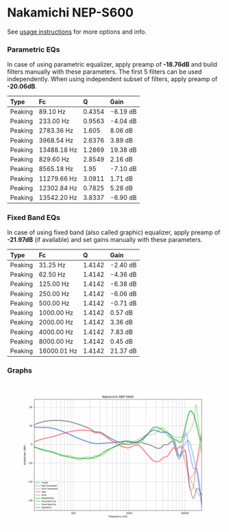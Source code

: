 # Nakamichi NEP-S600
See [usage instructions](https://github.com/jaakkopasanen/AutoEq#usage) for more options and info.

### Parametric EQs
In case of using parametric equalizer, apply preamp of **-18.76dB** and build filters manually
with these parameters. The first 5 filters can be used independently.
When using independent subset of filters, apply preamp of **-20.06dB**.

| Type    | Fc          |      Q | Gain     |
|:--------|:------------|:-------|:---------|
| Peaking | 89.10 Hz    | 0.4354 | -6.19 dB |
| Peaking | 233.00 Hz   | 0.9563 | -4.04 dB |
| Peaking | 2783.36 Hz  | 1.605  | 8.06 dB  |
| Peaking | 3968.54 Hz  | 2.6376 | 3.89 dB  |
| Peaking | 13488.18 Hz | 1.2869 | 19.38 dB |
| Peaking | 829.60 Hz   | 2.8549 | 2.16 dB  |
| Peaking | 8565.18 Hz  | 1.95   | -7.10 dB |
| Peaking | 11279.66 Hz | 3.0911 | 1.71 dB  |
| Peaking | 12302.84 Hz | 0.7825 | 5.28 dB  |
| Peaking | 13542.20 Hz | 3.8337 | -6.90 dB |

### Fixed Band EQs
In case of using fixed band (also called graphic) equalizer, apply preamp of **-21.97dB**
(if available) and set gains manually with these parameters.

| Type    | Fc          |      Q | Gain     |
|:--------|:------------|:-------|:---------|
| Peaking | 31.25 Hz    | 1.4142 | -2.40 dB |
| Peaking | 62.50 Hz    | 1.4142 | -4.36 dB |
| Peaking | 125.00 Hz   | 1.4142 | -6.38 dB |
| Peaking | 250.00 Hz   | 1.4142 | -6.06 dB |
| Peaking | 500.00 Hz   | 1.4142 | -0.71 dB |
| Peaking | 1000.00 Hz  | 1.4142 | 0.57 dB  |
| Peaking | 2000.00 Hz  | 1.4142 | 3.36 dB  |
| Peaking | 4000.00 Hz  | 1.4142 | 7.83 dB  |
| Peaking | 8000.00 Hz  | 1.4142 | 0.45 dB  |
| Peaking | 16000.01 Hz | 1.4142 | 21.37 dB |

### Graphs
![](./Nakamichi%20NEP-S600.png)